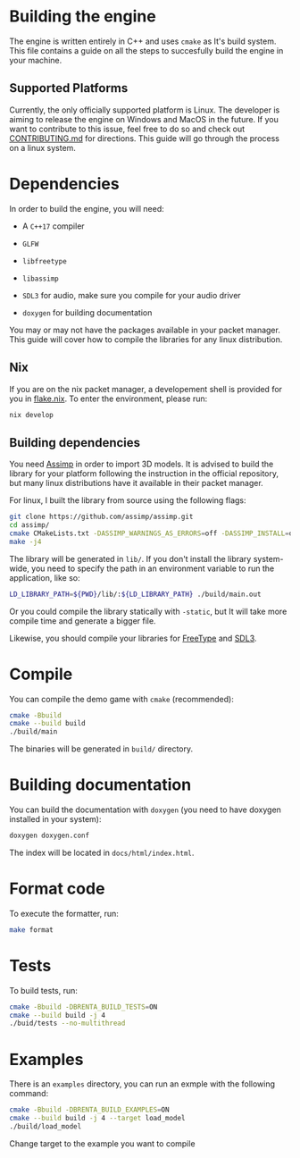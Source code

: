 # Building the engine

The engine is written entirely in C++ and uses `cmake` as It's build system. This file
contains a guide on all the steps to succesfully build the engine in your machine.

## Supported Platforms

Currently, the only officially supported platform is Linux. The developer is aiming
to release the engine on Windows and MacOS in the future. If you want to contribute
to this issue, feel free to do so and check out [CONTRIBUTING.md](./CONTRIBUTING.md)
for directions. This guide will go through the process on a linux system.

# Dependencies

In order to build the engine, you will need:

- A `C++17` compiler

- `GLFW`

- `libfreetype`

- `libassimp`

- `SDL3` for audio, make sure you compile for your audio driver

- `doxygen` for building documentation

You may or may not have the packages available in your packet manager. This
guide will cover how to compile the libraries for any linux distribution.

## Nix

If you are on the nix packet manager, a developement shell is provided for you
in [flake.nix](./flake.nix). To enter the environment, please run:
```bash
nix develop
```

## Building dependencies

You need [Assimp](https://github.com/assimp/assimp) in order to import 3D models. It is
advised to build the library for your platform following the instruction in the official
repository, but many linux distributions have it available in their packet manager. 

For linux, I built the library from source using the following flags:
```bash
git clone https://github.com/assimp/assimp.git
cd assimp/
cmake CMakeLists.txt -DASSIMP_WARNINGS_AS_ERRORS=off -DASSIMP_INSTALL=off
make -j4
```
The library will be generated in `lib/`. If you don't install the library system-wide,
you need to specify the path in an environment variable to run the application, like so:
```bash
LD_LIBRARY_PATH=${PWD}/lib/:${LD_LIBRARY_PATH} ./build/main.out
```
Or you could compile the library statically with `-static`, but It will take more compile
time and generate a bigger file.

Likewise, you should compile your libraries for [FreeType](https://freetype.org/) and [SDL3](https://wiki.libsdl.org/SDL3/FrontPage).

# Compile

You can compile the demo game with `cmake` (recommended):
```bash
cmake -Bbuild
cmake --build build
./build/main
```
The binaries will be generated in `build/` directory.

# Building documentation

You can build the documentation with `doxygen` (you need to have doxygen installed in your system):
```bash
doxygen doxygen.conf
```
The index will be located in `docs/html/index.html`.

# Format code
To execute the formatter, run:
```bash
make format
```

# Tests

To build tests, run:
```bash
cmake -Bbuild -DBRENTA_BUILD_TESTS=ON
cmake --build build -j 4
./buid/tests --no-multithread
```

# Examples

There is an `examples` directory, you can run an exmple with the following command:
```bash
cmake -Bbuild -DBRENTA_BUILD_EXAMPLES=ON
cmake --build build -j 4 --target load_model
./build/load_model
```
Change target to the example you want to compile
